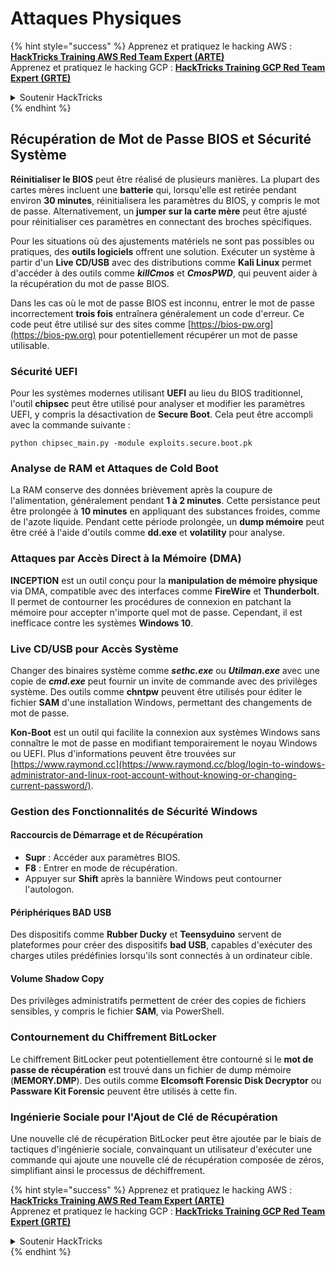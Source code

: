 # Attaques Physiques

{% hint style="success" %}
Apprenez et pratiquez le hacking AWS :<img src="/.gitbook/assets/arte.png" alt="" data-size="line">[**HackTricks Training AWS Red Team Expert (ARTE)**](https://training.hacktricks.xyz/courses/arte)<img src="/.gitbook/assets/arte.png" alt="" data-size="line">\
Apprenez et pratiquez le hacking GCP : <img src="/.gitbook/assets/grte.png" alt="" data-size="line">[**HackTricks Training GCP Red Team Expert (GRTE)**<img src="/.gitbook/assets/grte.png" alt="" data-size="line">](https://training.hacktricks.xyz/courses/grte)

<details>

<summary>Soutenir HackTricks</summary>

* Consultez les [**plans d'abonnement**](https://github.com/sponsors/carlospolop) !
* **Rejoignez le** 💬 [**groupe Discord**](https://discord.gg/hRep4RUj7f) ou le [**groupe telegram**](https://t.me/peass) ou **suivez-nous sur** **Twitter** 🐦 [**@hacktricks\_live**](https://twitter.com/hacktricks\_live)**.**
* **Partagez des astuces de hacking en soumettant des PR aux** [**HackTricks**](https://github.com/carlospolop/hacktricks) et [**HackTricks Cloud**](https://github.com/carlospolop/hacktricks-cloud) dépôts github.

</details>
{% endhint %}

## Récupération de Mot de Passe BIOS et Sécurité Système

**Réinitialiser le BIOS** peut être réalisé de plusieurs manières. La plupart des cartes mères incluent une **batterie** qui, lorsqu'elle est retirée pendant environ **30 minutes**, réinitialisera les paramètres du BIOS, y compris le mot de passe. Alternativement, un **jumper sur la carte mère** peut être ajusté pour réinitialiser ces paramètres en connectant des broches spécifiques.

Pour les situations où des ajustements matériels ne sont pas possibles ou pratiques, des **outils logiciels** offrent une solution. Exécuter un système à partir d'un **Live CD/USB** avec des distributions comme **Kali Linux** permet d'accéder à des outils comme **_killCmos_** et **_CmosPWD_**, qui peuvent aider à la récupération du mot de passe BIOS.

Dans les cas où le mot de passe BIOS est inconnu, entrer le mot de passe incorrectement **trois fois** entraînera généralement un code d'erreur. Ce code peut être utilisé sur des sites comme [https://bios-pw.org](https://bios-pw.org) pour potentiellement récupérer un mot de passe utilisable.

### Sécurité UEFI

Pour les systèmes modernes utilisant **UEFI** au lieu du BIOS traditionnel, l'outil **chipsec** peut être utilisé pour analyser et modifier les paramètres UEFI, y compris la désactivation de **Secure Boot**. Cela peut être accompli avec la commande suivante :

`python chipsec_main.py -module exploits.secure.boot.pk`

### Analyse de RAM et Attaques de Cold Boot

La RAM conserve des données brièvement après la coupure de l'alimentation, généralement pendant **1 à 2 minutes**. Cette persistance peut être prolongée à **10 minutes** en appliquant des substances froides, comme de l'azote liquide. Pendant cette période prolongée, un **dump mémoire** peut être créé à l'aide d'outils comme **dd.exe** et **volatility** pour analyse.

### Attaques par Accès Direct à la Mémoire (DMA)

**INCEPTION** est un outil conçu pour la **manipulation de mémoire physique** via DMA, compatible avec des interfaces comme **FireWire** et **Thunderbolt**. Il permet de contourner les procédures de connexion en patchant la mémoire pour accepter n'importe quel mot de passe. Cependant, il est inefficace contre les systèmes **Windows 10**.

### Live CD/USB pour Accès Système

Changer des binaires système comme **_sethc.exe_** ou **_Utilman.exe_** avec une copie de **_cmd.exe_** peut fournir un invite de commande avec des privilèges système. Des outils comme **chntpw** peuvent être utilisés pour éditer le fichier **SAM** d'une installation Windows, permettant des changements de mot de passe.

**Kon-Boot** est un outil qui facilite la connexion aux systèmes Windows sans connaître le mot de passe en modifiant temporairement le noyau Windows ou UEFI. Plus d'informations peuvent être trouvées sur [https://www.raymond.cc](https://www.raymond.cc/blog/login-to-windows-administrator-and-linux-root-account-without-knowing-or-changing-current-password/).

### Gestion des Fonctionnalités de Sécurité Windows

#### Raccourcis de Démarrage et de Récupération

- **Supr** : Accéder aux paramètres BIOS.
- **F8** : Entrer en mode de récupération.
- Appuyer sur **Shift** après la bannière Windows peut contourner l'autologon.

#### Périphériques BAD USB

Des dispositifs comme **Rubber Ducky** et **Teensyduino** servent de plateformes pour créer des dispositifs **bad USB**, capables d'exécuter des charges utiles prédéfinies lorsqu'ils sont connectés à un ordinateur cible.

#### Volume Shadow Copy

Des privilèges administratifs permettent de créer des copies de fichiers sensibles, y compris le fichier **SAM**, via PowerShell.

### Contournement du Chiffrement BitLocker

Le chiffrement BitLocker peut potentiellement être contourné si le **mot de passe de récupération** est trouvé dans un fichier de dump mémoire (**MEMORY.DMP**). Des outils comme **Elcomsoft Forensic Disk Decryptor** ou **Passware Kit Forensic** peuvent être utilisés à cette fin.

### Ingénierie Sociale pour l'Ajout de Clé de Récupération

Une nouvelle clé de récupération BitLocker peut être ajoutée par le biais de tactiques d'ingénierie sociale, convainquant un utilisateur d'exécuter une commande qui ajoute une nouvelle clé de récupération composée de zéros, simplifiant ainsi le processus de déchiffrement.

{% hint style="success" %}
Apprenez et pratiquez le hacking AWS :<img src="/.gitbook/assets/arte.png" alt="" data-size="line">[**HackTricks Training AWS Red Team Expert (ARTE)**](https://training.hacktricks.xyz/courses/arte)<img src="/.gitbook/assets/arte.png" alt="" data-size="line">\
Apprenez et pratiquez le hacking GCP : <img src="/.gitbook/assets/grte.png" alt="" data-size="line">[**HackTricks Training GCP Red Team Expert (GRTE)**<img src="/.gitbook/assets/grte.png" alt="" data-size="line">](https://training.hacktricks.xyz/courses/grte)

<details>

<summary>Soutenir HackTricks</summary>

* Consultez les [**plans d'abonnement**](https://github.com/sponsors/carlospolop) !
* **Rejoignez le** 💬 [**groupe Discord**](https://discord.gg/hRep4RUj7f) ou le [**groupe telegram**](https://t.me/peass) ou **suivez-nous sur** **Twitter** 🐦 [**@hacktricks\_live**](https://twitter.com/hacktricks\_live)**.**
* **Partagez des astuces de hacking en soumettant des PR aux** [**HackTricks**](https://github.com/carlospolop/hacktricks) et [**HackTricks Cloud**](https://github.com/carlospolop/hacktricks-cloud) dépôts github.

</details>
{% endhint %}
